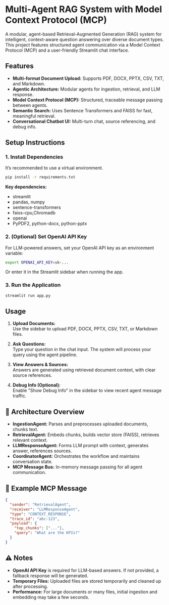 
# Multi-Agent RAG System with Model Context Protocol (MCP)

A modular, agent-based Retrieval-Augmented Generation (RAG) system for intelligent, context-aware question answering over diverse document types. This project features structured agent communication via a Model Context Protocol (MCP) and a user-friendly Streamlit chat interface.

##  Features

- **Multi-format Document Upload:** Supports PDF, DOCX, PPTX, CSV, TXT, and Markdown.
- **Agentic Architecture:** Modular agents for ingestion, retrieval, and LLM response.
- **Model Context Protocol (MCP):** Structured, traceable message passing between agents.
- **Semantic Search:** Uses Sentence Transformers and FAISS for fast, meaningful retrieval.
- **Conversational Chatbot UI:** Multi-turn chat, source referencing, and debug info.

##  Setup Instructions

### 1. Install Dependencies

It’s recommended to use a virtual environment.

```bash
pip install -r requirements.txt
```

**Key dependencies:**
- streamlit
- pandas, numpy
- sentence-transformers
- faiss-cpu,Chromadb
- openai
- PyPDF2, python-docx, python-pptx

### 2. (Optional) Set OpenAI API Key

For LLM-powered answers, set your OpenAI API key as an environment variable:

```bash
export OPENAI_API_KEY=sk-...
```
Or enter it in the Streamlit sidebar when running the app.

### 3. Run the Application

```bash
streamlit run app.py
```

## Usage

1. **Upload Documents:**  
   Use the sidebar to upload PDF, DOCX, PPTX, CSV, TXT, or Markdown files.

2. **Ask Questions:**  
   Type your question in the chat input. The system will process your query using the agent pipeline.

3. **View Answers & Sources:**  
   Answers are generated using retrieved document context, with clear source references.

4. **Debug Info (Optional):**  
   Enable "Show Debug Info" in the sidebar to view recent agent message traffic.

## 🧩 Architecture Overview

- **IngestionAgent:** Parses and preprocesses uploaded documents, chunks text.
- **RetrievalAgent:** Embeds chunks, builds vector store (FAISS), retrieves relevant context.
- **LLMResponseAgent:** Forms LLM prompt with context, generates answer, references sources.
- **CoordinatorAgent:** Orchestrates the workflow and maintains conversation state.
- **MCP Message Bus:** In-memory message passing for all agent communication.

## 📝 Example MCP Message

```json
{
  "sender": "RetrievalAgent",
  "receiver": "LLMResponseAgent",
  "type": "CONTEXT_RESPONSE",
  "trace_id": "abc-123",
  "payload": {
    "top_chunks": ["..."],
    "query": "What are the KPIs?"
  }
}
```

## ⚠️ Notes

- **OpenAI API Key** is required for LLM-based answers. If not provided, a fallback response will be generated.
- **Temporary Files:** Uploaded files are stored temporarily and cleaned up after processing.
- **Performance:** For large documents or many files, initial ingestion and embedding may take a few seconds.
